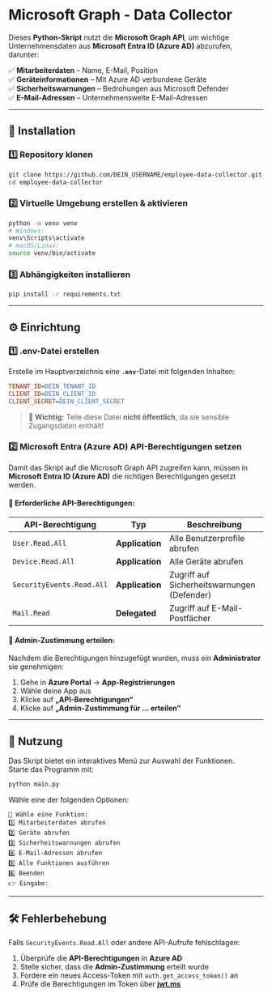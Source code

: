 # **Microsoft Graph - Data Collector**  

Dieses **Python-Skript** nutzt die **Microsoft Graph API**, um wichtige Unternehmensdaten aus **Microsoft Entra ID (Azure AD)** abzurufen, darunter:  

✅ **Mitarbeiterdaten** – Name, E-Mail, Position  
✅ **Geräteinformationen** – Mit Azure AD verbundene Geräte  
✅ **Sicherheitswarnungen** – Bedrohungen aus Microsoft Defender  
✅ **E-Mail-Adressen** – Unternehmensweite E-Mail-Adressen  

---

## **🚀 Installation**  

### **1️⃣ Repository klonen**  
```bash
git clone https://github.com/DEIN_USERNAME/employee-data-collector.git
cd employee-data-collector
```

### **2️⃣ Virtuelle Umgebung erstellen & aktivieren**  
```bash
python -m venv venv
# Windows:
venv\Scripts\activate
# macOS/Linux:
source venv/bin/activate
```

### **3️⃣ Abhängigkeiten installieren**  
```bash
pip install -r requirements.txt
```

---

## **⚙️ Einrichtung**  

### **1️⃣ .env-Datei erstellen**  
Erstelle im Hauptverzeichnis eine **`.env`**-Datei mit folgenden Inhalten:  
```ini
TENANT_ID=DEIN_TENANT_ID
CLIENT_ID=DEIN_CLIENT_ID
CLIENT_SECRET=DEIN_CLIENT_SECRET
```
> **🔴 Wichtig:** Teile diese Datei **nicht öffentlich**, da sie sensible Zugangsdaten enthält!  

### **2️⃣ Microsoft Entra (Azure AD) API-Berechtigungen setzen**  
Damit das Skript auf die Microsoft Graph API zugreifen kann, müssen in **Microsoft Entra ID (Azure AD)** die richtigen Berechtigungen gesetzt werden.  

#### **🔹 Erforderliche API-Berechtigungen:**  
| API-Berechtigung            | Typ              | Beschreibung |
|-----------------------------|------------------|-------------|
| `User.Read.All`             | **Application**  | Alle Benutzerprofile abrufen |
| `Device.Read.All`           | **Application**  | Alle Geräte abrufen |
| `SecurityEvents.Read.All`   | **Application**  | Zugriff auf Sicherheitswarnungen (Defender) |
| `Mail.Read`                 | **Delegated**    | Zugriff auf E-Mail-Postfächer |

#### **🔹 Admin-Zustimmung erteilen:**  
Nachdem die Berechtigungen hinzugefügt wurden, muss ein **Administrator** sie genehmigen:  
1. Gehe in **Azure Portal** → **App-Registrierungen**  
2. Wähle deine App aus  
3. Klicke auf **„API-Berechtigungen“**  
4. Klicke auf **„Admin-Zustimmung für … erteilen“**  

---

## **📌 Nutzung**  
Das Skript bietet ein interaktives Menü zur Auswahl der Funktionen.  
Starte das Programm mit:  
```bash
python main.py
```
Wähle eine der folgenden Optionen:  
```
📌 Wähle eine Funktion:
1️⃣ Mitarbeiterdaten abrufen
2️⃣ Geräte abrufen
3️⃣ Sicherheitswarnungen abrufen
4️⃣ E-Mail-Adressen abrufen
5️⃣ Alle Funktionen ausführen
6️⃣ Beenden
👉 Eingabe:
```

---

## **🛠 Fehlerbehebung**  
Falls `SecurityEvents.Read.All` oder andere API-Aufrufe fehlschlagen:  
1. Überprüfe die **API-Berechtigungen** in **Azure AD**  
2. Stelle sicher, dass die **Admin-Zustimmung** erteilt wurde  
3. Fordere ein neues Access-Token mit `auth.get_access_token()` an  
4. Prüfe die Berechtigungen im Token über **[jwt.ms](https://jwt.ms)**  
